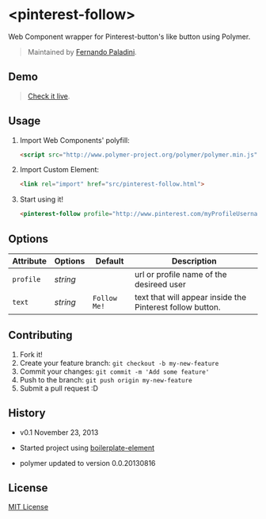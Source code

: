 # &lt;pinterest-follow&gt;

Web Component wrapper for Pinterest-button's like button using Polymer.

> Maintained by [Fernando Paladini](https://github.com/paladini).

## Demo

> [Check it live](http://gustavoisensee.github.io/pinterest-button).

## Usage

1. Import Web Components' polyfill:

	```html
	<script src="http://www.polymer-project.org/polymer/polymer.min.js"></script>
	```

2. Import Custom Element:

	```html
	<link rel="import" href="src/pinterest-follow.html">
	```

3. Start using it!

	```html
	<pinterest-follow profile="http://www.pinterest.com/myProfileUsername" text="Follow Me on Pinterest!"></pinterest-follow>
	```

## Options

Attribute     | Options                   | Default                                                                | Description
---           | ---                       | ---                                                                    | ---
`profile`         | *string*                  |                                     | url or profile name of the desireed user
`text`    | *string* 	              | `Follow Me!`  | text that will appear inside the Pinterest follow button.

## Contributing

1. Fork it!
2. Create your feature branch: `git checkout -b my-new-feature`
3. Commit your changes: `git commit -m 'Add some feature'`
4. Push to the branch: `git push origin my-new-feature`
5. Submit a pull request :D

## History

* v0.1 November 23, 2013

* Started project using [boilerplate-element](https://github.com/customelements/boilerplate-element)

* polymer updated to version 0.0.20130816

## License

[MIT License](http://opensource.org/licenses/MIT)